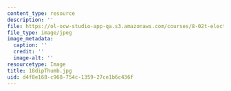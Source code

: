 ```yaml
---
content_type: resource
description: ''
file: https://ol-ocw-studio-app-qa.s3.amazonaws.com/courses/8-02t-electricity-and-magnetism-spring-2005/d4f8e168c968754c135927ce1b6c436f_18dipThumb.jpg
file_type: image/jpeg
image_metadata:
  caption: ''
  credit: ''
  image-alt: ''
resourcetype: Image
title: 18dipThumb.jpg
uid: d4f8e168-c968-754c-1359-27ce1b6c436f
---
```

